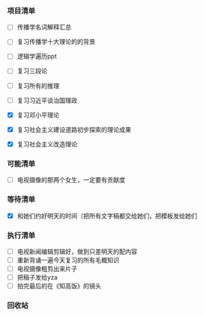 ### 项目清单

- [ ] 传播学名词解释汇总
- [ ] 复习传播学十大理论的的背景
- [ ] 逻辑学遍历ppt
- [ ] 复习三段论
- [ ] 复习所有的推理
- [ ] 复习习近平谈治国理政
- [x] 复习邓小平理论
- [x] 复习社会主义建设道路初步探索的理论成果
- [x] 复习社会主义改造理论



### 可能清单

- [ ] 电视摄像的那两个女生，一定要有贡献度

### 等待清单

- [x] 和她们约好明天的时间（把所有文字稿都交给她们，把模板发给她们

### 执行清单

- [ ] 电视新闻编辑剪辑好，做到只差明天的配内容
- [ ] 重新背诵一遍今天复习的所有毛概知识
- [ ] 电视摄像粗剪出来片子
- [ ] 把稿子发给yza
- [ ] 拍完最后的在《知高饭》的镜头

### 回收站

